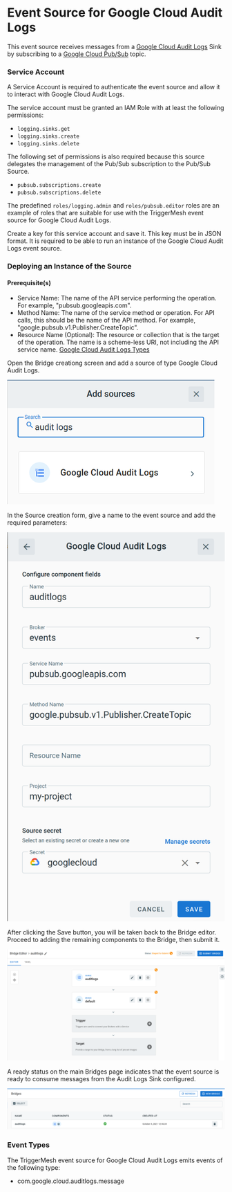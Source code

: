 # Event Source for Google Cloud Audit Logs

This event source receives messages from a [Google Cloud Audit Logs][gc-auditlogs] Sink by subscribing
to a [Google Cloud Pub/Sub][gc-auditlogs-events] topic.

### Service Account

A Service Account is required to authenticate the event source and allow it to interact with Google
Cloud Audit Logs.

The service account must be granted an IAM Role with at least the following permissions:

- `logging.sinks.get`
- `logging.sinks.create`
- `logging.sinks.delete`

The following set of permissions is also required because this source delegates the management of the Pub/Sub subscription to the Pub/Sub Source.

- `pubsub.subscriptions.create`
- `pubsub.subscriptions.delete`

The predefined `roles/logging.admin` and `roles/pubsub.editor` roles are an example of roles that are suitable for use with the TriggerMesh event
source for Google Cloud Audit Logs.

Create a key for this service account and save it. This key must be in JSON format. It is required to be
able to run an instance of the Google Cloud Audit Logs event source.

### Deploying an Instance of the Source

#### Prerequisite(s)

- Service Name: The name of the API service performing the operation. For example, "pubsub.googleapis.com".
- Method Name: The name of the service method or operation. For API calls, this should be
               the name of the API method. For example, "google.pubsub.v1.Publisher.CreateTopic".
- Resource Name (Optional): The resource or collection that is the target of the operation. The name is
                            a scheme-less URI, not including the API service name. [Google Cloud Audit Logs Types][gc-auditlogs-types]

Open the Bridge creationg screen and add a source of type Google Cloud Audit Logs.

![Adding a Google Cloud AuditLogs source](../../assets/images/googlecloudauditlogs-source/create-bridge-1.png)

In the Source creation form, give a name to the event source and add the required parameters:

![Google Cloud Audit Logs source form](../../assets/images/googlecloudauditlogs-source/create-bridge-2.png)

After clicking the Save button, you will be taken back to the Bridge editor. Proceed to adding the remaining components to the Bridge, then submit it.

![Bridge overview](../../assets/images/googlecloudauditlogs-source/create-bridge-3.png)

A ready status on the main Bridges page indicates that the event source is ready to consume messages from the Audit Logs Sink configured.

![Bridge status](../../assets/images/googlecloudauditlogs-source/create-bridge-4.png)

### Event Types
The TriggerMesh event source for Google Cloud Audit Logs emits events of the following type:

- com.google.cloud.auditlogs.message

[gc-auditlogs]: https://cloud.google.com/logging/docs/audit
[gc-auditlogs-events]: https://cloud.google.com/pubsub/docs/audit-logging
[gc-auditlogs-types]: https://cloud.google.com/logging/docs/reference/audit/auditlog/rest/Shared.Types/AuditLog
